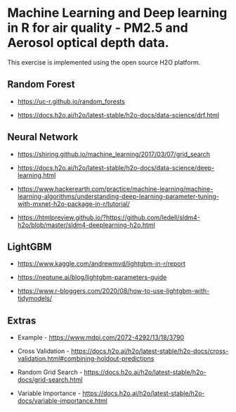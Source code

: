 # Machine Learning and Deep learning in R for air quality - PM2.5 and Aerosol optical depth data.

This exercise is implemented using the open source H2O platform. 

## Random Forest

- https://uc-r.github.io/random_forests

- https://docs.h2o.ai/h2o/latest-stable/h2o-docs/data-science/drf.html

## Neural Network 

- https://shiring.github.io/machine_learning/2017/03/07/grid_search

- https://docs.h2o.ai/h2o/latest-stable/h2o-docs/data-science/deep-learning.html

- https://www.hackerearth.com/practice/machine-learning/machine-learning-algorithms/understanding-deep-learning-parameter-tuning-with-mxnet-h2o-package-in-r/tutorial/

- https://htmlpreview.github.io/?https://github.com/ledell/sldm4-h2o/blob/master/sldm4-deeplearning-h2o.html


## LightGBM

- https://www.kaggle.com/andrewmvd/lightgbm-in-r/report

- https://neptune.ai/blog/lightgbm-parameters-guide

- https://www.r-bloggers.com/2020/08/how-to-use-lightgbm-with-tidymodels/

## Extras 

- Example - https://www.mdpi.com/2072-4292/13/18/3790 

- Cross Validation - https://docs.h2o.ai/h2o/latest-stable/h2o-docs/cross-validation.html#combining-holdout-predictions 

- Random Grid Search - https://docs.h2o.ai/h2o/latest-stable/h2o-docs/grid-search.html 

- Variable Importance - https://docs.h2o.ai/h2o/latest-stable/h2o-docs/variable-importance.html 

